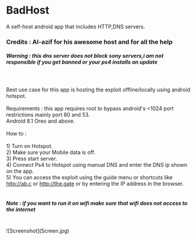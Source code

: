 # BadHost
A self-host android app that includes HTTP,DNS servers.
### Credits : Al-azif for his awesome host and for all the help
##### Warning : this dns server does not block sony servers,i am not responsible if you get banned or your ps4 installs an update
<br/><br/>Best use case for this app is hosting the exploit offline/locally using android hotspot.<br/><br/>Requirements : this app requires root to bypass android\'s <1024 port restrictions mainly port 80 and 53.<br/>Android 8.1 Oreo and above.<br/><br/>How to : <br/><br/>1) Turn on Hotspot.<br/>2) Make sure your Mobile data is off.<br/>3) Press start server.<br/>4) Connect Ps4 to Hotspot using manual DNS and enter the DNS ip shown on the app.<br/>5) You can access the exploit using the guide menu or shortcuts like http://ab.c or http://the.gate or by entering the IP address in the browser.
<br/>
<br/>
##### Note : if you want to run it on wifi make sure that wifi does not access to the internet
<br/>
![Screenshot](Screen.jpg)
<br/>
<br/>
